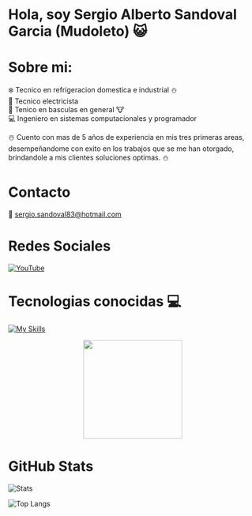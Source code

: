 # Hola, soy Sergio Alberto Sandoval Garcia (Mudoleto) :smiley_cat:

# Sobre mi: 

:snowflake: Tecnico en refrigeracion domestica e industrial :snowman:  
:electric_plug: Tecnico electricista  
:knife: Tenico en basculas en general :cow:  
:computer: Ingeniero en sistemas computacionales y programador

:snowman_with_snow: Cuento con mas de 5 años de experiencia en mis tres primeras areas, desempeñandome con exito en los trabajos que se me han otorgado, brindandole a mis clientes soluciones optimas. :snowman:  

# Contacto
:email: sergio.sandoval83@hotmail.com


# Redes Sociales
[![YouTube](https://img.shields.io/badge/YouTube-%23FF0000.svg?style=for-the-badge&logo=YouTube&logoColor=white)](https://www.youtube.com/@mudoleto7485)

# Tecnologias conocidas :computer:
[![My Skills](https://skillicons.dev/icons?i=python,c,cpp,arduino,bash,linux,github,git,raspberrypi,vim,powershell)](https://skillicons.dev)


<div id="header" align = "center">
  <img src="https://media3.giphy.com/media/f6hnhHkks8bk4jwjh3/giphy.gif?cid=ecf05e47phxyoxqg94cz89rf6uvjwo55mub2y2m2nba4plv6&ep=v1_gifs_related&rid=giphy.gif&ct=s" width="200" />
</div>

# GitHub Stats
![Stats](https://github-readme-stats.vercel.app/api?username=Mudoleto&show_icons=true&theme=dark)

![Top Langs](https://github-readme-stats.vercel.app/api/top-langs/?username=Mudoleto&layout=compact&theme=dark)

